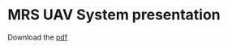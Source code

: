 # MRS UAV System presentation

Download the [pdf](https://github.com/ctu-mrs/mrs-presentation/blob/gh-pages/presentation.pdf)
